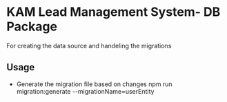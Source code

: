 # KAM Lead Management System- DB Package
For creating the data source and handeling the migrations

## Usage
- Generate the migration file based on changes
  npm run migration:generate --migrationName=userEntity